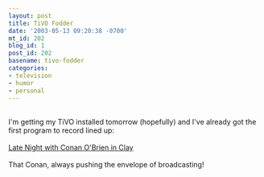 ```yaml
---
layout: post
title: TiVO Fodder
date: '2003-05-13 09:20:38 -0700'
mt_id: 202
blog_id: 1
post_id: 202
basename: tivo-fodder
categories:
- television
- humor
- personal
---
```

<br />I'm getting my TiVO installed tomorrow (hopefully) and I've already got the first program to record lined up:<br /><br /><a href="http://www.nbc.com/nbc/Late_Night_with_Conan_O'Brien/news/clay.shtml">Late Night with Conan O'Brien in Clay</a><br /><br />That Conan, always pushing the envelope of broadcasting!<br /><br /><br />
